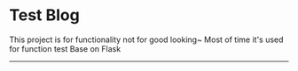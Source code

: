 # Test Blog
This project is for functionality not for good looking~
Most of time it's used for function test 
Base on Flask

---


